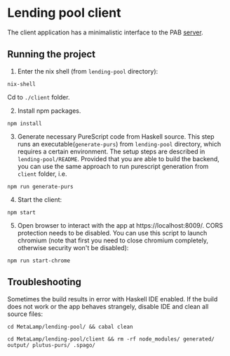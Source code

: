 # Lending pool client

The client application has a minimalistic interface to the PAB [server](/MetaLamp/lending-pool/README.md).

## Running the project

1. Enter the nix shell (from `lending-pool` directory):

```
nix-shell
```

Cd to `./client` folder.


2. Install npm packages.

```
npm install
```

3. Generate necessary PureScript code from Haskell source. This step runs an executable(`generate-purs`) from `lending-pool` directory, which requires a certain environment. The setup steps are described in `lending-pool/README`. Provided that you are able to build the backend, you can use the same approach to run purescript generation from `client` folder, i.e.


```
npm run generate-purs
```

4. Start the client:

```
npm start
```

5. Open browser to interact with the app at https://localhost:8009/.
CORS protection needs to be disabled. You can use this script to launch chromium (note that first you need to close chromium completely, otherwise security won't be disabled):

```
npm run start-chrome
```

## Troubleshooting

Sometimes the build results in error with Haskell IDE enabled. If the build does not work or the app behaves strangely, disable IDE and clean all source files:

```
cd MetaLamp/lending-pool/ && cabal clean
```

```
cd MetaLamp/lending-pool/client && rm -rf node_modules/ generated/ output/ plutus-purs/ .spago/
```
